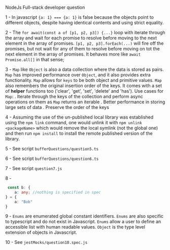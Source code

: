 NodeJs Full-stack developer question

1 - In javascript `{a: 1} === {a: 1}` is false because the objects point to different objects, despite having identical 
contents and using strict equality.

2 - The `for await(const a of [p1, p2, p3]) {...}` loop with iterate through the array and wait for each promise to resolve 
before moving to the next element in the array of promises. `[p1, p2, p3].forEach(...)` will fire off the promises, 
but not wait for any of them to resolve before moving on tot the next element in the array of promises. It behaves more
like `await Promise.all[]` in that sense;

3 - `Map` like `Object` is also a data collection where the data is stored as pairs. `Map` has improved performance over
`Object`, and it also provides extra functionality. `Map` allows for `keys` to be both object and primitive values. 
`Map` also remembers the original insertion order of the keys. It comes with a set of **helper** functions too ('clear', 'get', 'set', 'delete' and 'has').
Use cases for `Map`:
 . Iterate through the keys of the collection and perform async operations on them as `Map` returns an iterable
 . Better performance in storing large sets of data
 . Preserve the order of the keys

4 - Assuming the use of the un-published local library was established using the `npm link` command, one would unlink it
with `npm unlink <packageName>` which would remove the local symlink (not the global one) and then run `npm install` to
install the remote published version of the library.

5 - See script `bufferQuestions/question5.ts`

6 - See script `bufferQuestions/question6.ts`

7 - See script `question7.js`

8 - 
```typescript
 const b: {
    a: any; //nothing is specified in spec
} = {
    a: "Bob"
}
```

9 - `Enums` are enumerated global constant identifiers. `Enums` are also specific to typescript and do not exist in Javascript.
`Enums` allow a user to define an accessible list with human readable values. `Object` is the type level extension of objects in Javascript.

10 - See `jestMocks/question10.spec.js`
